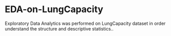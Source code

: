 # EDA-on-LungCapacity
Exploratory Data Analytics was performed on LungCapacity dataset in order understand the structure and descriptive statistics..
